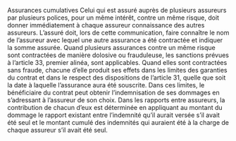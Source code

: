 Assurances cumulatives
Celui qui est assuré auprès de plusieurs assureurs par plusieurs polices, pour un même intérêt, contre un même risque, doit donner immédiatement à chaque assureur connaissance des autres assureurs.
L’assuré doit, lors de cette communication, faire connaître le nom de l’assureur avec lequel une autre assurance a été contractée et indiquer la somme assurée.
Quand plusieurs assurances contre un même risque sont contractées de manière dolosive ou frauduleuse, les sanctions prévues à l’article 33, premier alinéa, sont applicables.
Quand elles sont contractées sans fraude, chacune d’elle produit ses effets dans les limites des garanties du contrat et dans le respect des dispositions de l’article 31, quelle que soit la date à laquelle l’assurance aura été souscrite. Dans ces limites, le bénéficiaire du contrat peut obtenir l’indemnisation de ses dommages en s’adressant à l’assureur de son choix.
Dans les rapports entre assureurs, la contribution de chacun d’eux est déterminée en appliquant au montant du dommage le rapport existant entre l’indemnité qu’il aurait versée s’il avait été seul et le montant cumulé des indemnités qui auraient été à la charge de chaque assureur s’il avait été seul.